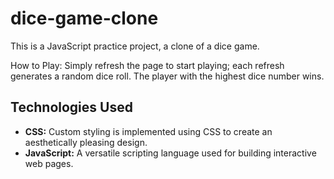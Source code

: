 # dice-game-clone
This is a JavaScript practice project, a clone of a dice game.

How to Play:
Simply refresh the page to start playing; each refresh generates a random dice roll. The player with the highest dice number wins.

## Technologies Used
- **CSS:** Custom styling is implemented using CSS to create an aesthetically pleasing design.
- **JavaScript:** A versatile scripting language used for building interactive web pages.
